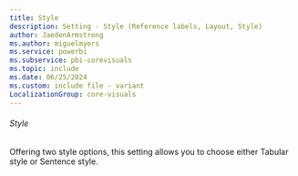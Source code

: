 ```yaml
---
title: Style
description: Setting - Style (Reference labels, Layout, Style)
author: JaedenArmstrong
ms.author: miguelmyers
ms.service: powerbi
ms.subservice: pbi-corevisuals
ms.topic: include
ms.date: 06/25/2024
ms.custom: include file - variant
LocalizationGroup: core-visuals
---
```

###### Style

Offering two style options, this setting allows you to choose either Tabular style or Sentence style.
